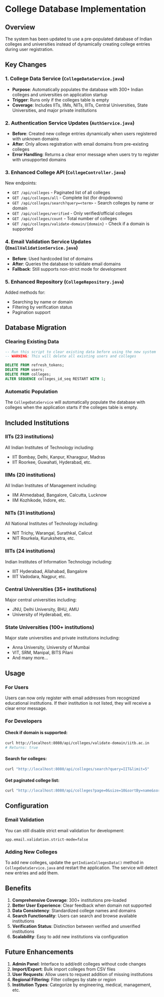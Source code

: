 # College Database Implementation

## Overview

The system has been updated to use a pre-populated database of Indian colleges and universities instead of dynamically creating college entries during user registration.

## Key Changes

### 1. College Data Service (`CollegeDataService.java`)
- **Purpose**: Automatically populates the database with 300+ Indian colleges and universities on application startup
- **Trigger**: Runs only if the colleges table is empty
- **Coverage**: Includes IITs, IIMs, NITs, IIITs, Central Universities, State Universities, and major private institutions

### 2. Authentication Service Updates (`AuthService.java`)
- **Before**: Created new college entries dynamically when users registered with unknown domains
- **After**: Only allows registration with email domains from pre-existing colleges
- **Error Handling**: Returns a clear error message when users try to register with unsupported domains

### 3. Enhanced College API (`CollegeController.java`)
New endpoints:
- `GET /api/colleges` - Paginated list of all colleges
- `GET /api/colleges/all` - Complete list (for dropdowns)
- `GET /api/colleges/search?query=<term>` - Search colleges by name or domain
- `GET /api/colleges/verified` - Only verified/official colleges
- `GET /api/colleges/count` - Total number of colleges
- `GET /api/colleges/validate-domain/{domain}` - Check if a domain is supported

### 4. Email Validation Service Updates (`EmailValidationService.java`)
- **Before**: Used hardcoded list of domains
- **After**: Queries the database to validate email domains
- **Fallback**: Still supports non-strict mode for development

### 5. Enhanced Repository (`CollegeRepository.java`)
Added methods for:
- Searching by name or domain
- Filtering by verification status
- Pagination support

## Database Migration

### Clearing Existing Data
```sql
-- Run this script to clear existing data before using the new system
-- WARNING: This will delete all existing users and colleges

DELETE FROM refresh_tokens;
DELETE FROM users;
DELETE FROM colleges;
ALTER SEQUENCE colleges_id_seq RESTART WITH 1;
```

### Automatic Population
The `CollegeDataService` will automatically populate the database with colleges when the application starts if the colleges table is empty.

## Included Institutions

### IITs (23 institutions)
All Indian Institutes of Technology including:
- IIT Bombay, Delhi, Kanpur, Kharagpur, Madras
- IIT Roorkee, Guwahati, Hyderabad, etc.

### IIMs (20 institutions) 
All Indian Institutes of Management including:
- IIM Ahmedabad, Bangalore, Calcutta, Lucknow
- IIM Kozhikode, Indore, etc.

### NITs (31 institutions)
All National Institutes of Technology including:
- NIT Trichy, Warangal, Surathkal, Calicut
- NIT Rourkela, Kurukshetra, etc.

### IIITs (24 institutions)
Indian Institutes of Information Technology including:
- IIIT Hyderabad, Allahabad, Bangalore
- IIIT Vadodara, Nagpur, etc.

### Central Universities (35+ institutions)
Major central universities including:
- JNU, Delhi University, BHU, AMU
- University of Hyderabad, etc.

### State Universities (100+ institutions)
Major state universities and private institutions including:
- Anna University, University of Mumbai
- VIT, SRM, Manipal, BITS Pilani
- And many more...

## Usage

### For Users
Users can now only register with email addresses from recognized educational institutions. If their institution is not listed, they will receive a clear error message.

### For Developers

#### Check if domain is supported:
```bash
curl http://localhost:8080/api/colleges/validate-domain/iitb.ac.in
# Returns: true
```

#### Search for colleges:
```bash
curl "http://localhost:8080/api/colleges/search?query=IIT&limit=5"
```

#### Get paginated college list:
```bash
curl "http://localhost:8080/api/colleges?page=0&size=10&sortBy=name&sortDir=asc"
```

## Configuration

### Email Validation
You can still disable strict email validation for development:
```properties
app.email.validation.strict-mode=false
```

### Adding New Colleges
To add new colleges, update the `getIndianCollegesData()` method in `CollegeDataService.java` and restart the application. The service will detect new entries and add them.

## Benefits

1. **Comprehensive Coverage**: 300+ institutions pre-loaded
2. **Better User Experience**: Clear feedback when domain not supported
3. **Data Consistency**: Standardized college names and domains
4. **Search Functionality**: Users can search and browse available institutions
5. **Verification Status**: Distinction between verified and unverified institutions
6. **Scalability**: Easy to add new institutions via configuration

## Future Enhancements

1. **Admin Panel**: Interface to add/edit colleges without code changes
2. **Import/Export**: Bulk import colleges from CSV files
3. **User Requests**: Allow users to request addition of missing institutions
4. **Regional Filtering**: Filter colleges by state or region
5. **Institution Types**: Categorize by engineering, medical, management, etc.
